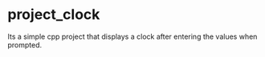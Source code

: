 # project_clock
Its a simple cpp project that displays a clock after entering the values when prompted.
